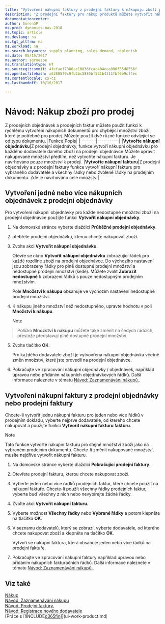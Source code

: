 ```yaml
---
title: "Vytvoření nákupní faktury z prodejní faktury k nákupuju zboží pro prodej"
description: "Z prodejní faktury pro nákup produktů můžete vytvořit nákupní fakturu pro dodavatele."
documentationcenter: 
author: SorenGP
ms.prod: dynamics-nav-2018
ms.topic: article
ms.devlang: na
ms.tgt_pltfrm: na
ms.workload: na
ms.search.keywords: supply planning, sales demand, replenish
ms.date: 05/16/2017
ms.author: sgroespe
ms.translationtype: HT
ms.sourcegitcommit: 4fefaef7380ac10836fcac404eea006f55d8556f
ms.openlocfilehash: a6380570c9fb2bc5880bf531b4311fbf6e9cf4ec
ms.contentlocale: cs-cz
ms.lasthandoff: 10/16/2017

---
```

# <a name="how-to-purchase-items-for-a-sale"></a>Návod: Nákup zboží pro prodej
Z prodejních objednávek a prodejních faktur můžete použít funkci k rychlému vytvoření nákupních dokumentů pro chybějící množství zboží, které je potřebné pro prodej. Můžete použít dvě různé funkce odvíjející se od typu dokumentu.
|Funkce|Popis|
|--------|-----------|
|**Vytvořte nákupní objednávku**|Z prodejní objednávky, funkce vytvoří nákupní objednávku pro každého dodavatele daného zboží na prodejní objednávce Můžete upravit nakupované množství předtím, než vytvoříte nákupní fakturu. Je navrhováno pouze množství k prodeji.
|**Vytvořte nákupní fakturu**|Z prodejní objednávky a z prodejní faktury funkce vytvoří nákupní fakturu pro vybraného dodavatele a všechny řádky nebo zvolené řádky na prodejním dokumentu. Zde je navrhováno celé množství|

## <a name="to-create-one-or-more-purchase-orders-from-a-sales-order"></a>Vytvoření jedné nebo více nákupních objednávek z prodejní objednávky
Pro vytvoření nákupní objednávky pro každe nedostupné množství zboží na prodejní objednávce použijte funkci **Vytvořit nákupní objednávky**.

1. Na domovské stránce vyberte dlaždici **Průběžné prodejní objednávky**.
2. otebřete prodejní objednávku, kterou chcete nakupovat zboží.
3. Zvolte akci **Vytvořit nákupní objednávku**.

    Otevře se okno **Vytvořit nákupní objednávku** zobrazující řádek pro každé rozdílné zboží na prodejní objednávce. Do výchozího nastavení jsou zobrazeny řádky pro plně dostupné prodejní množství a nedostupné prodejní množství (šedě). Můžete zvolit **Zobrazit nedostupné** k zobrazení řádků s pouze nedostupným prodejním množstvím.

    Pole **Množství k nákupu** obsahuje ve výchozím nastavení nedostupné prodejní množství. 
4. K nákupu jiného množství než nedostupného, upravte hodnotu v poli **Množství k nákupu**.

    > [!NOTE]  
>   Políčko **Množství k nákupu** můžete také změnit na šedých řádcích, přestože představují plně dostupné prodejní množství.
5. Zvolte tlačítko **OK**.

    Pro každého dodavatele zboží je vytvovřena nákupní objednávka včetně změn množství, které jste provedli na prodejní objednávce.
7. Pokračujte ve zpracování nákupní objednávky / objednávek, například úpravou nebo přidáním nákupních objednávkových řádků. Další informace naleznete v tématu [Návod: Zaznamenávání nákupů.](purchasing-how-record-purchases.md).


## <a name="to-create-a-purchase-invoice-from-a-sales-order-or-sales-invoice"></a>Vytvoření nákupní faktury z prodejní objednávky nebo prodejní faktury
Chcete-li vytvořit jednu nákupní fakturu pro jeden nebo více řádků v prodejním dokladu, vyberte nejprve dodavatele, od kterého chcete nakupovat a použijte funkci **Vytvořit nákupní fakturu fakturu**.

> [!NOTE]  
>   Tato funkce vytvořte nákupní fakturu pro stejné množství zboží jako na vybraném prodejním dokumentu. Chcete-li změnit nakupované množství, musíte nejdříve vytvořit nákupní fakturu.  

1. Na domovské stránce vyberte dlaždici **Pokračující prodejní faktury**.
2. Otevřete prodejní fakturu, kterou chcete nakupovat zboží.
3. Vyberte jeden nebo více řádků prodejních faktur, které chcete použít na nákupní faktuře. Chcete-li použít všechny řádky prodejních faktur, vyberte buď všechny z nich nebo nevybírejte žádné řádky.
4. Zvolte akci **Vytvořit nákupní fakturu**.
5. Vyberte možnost **Všechny řádky** nebo **Vybrané řádky** a potom klepněte na tlačítko **OK**.  
6. V seznamu dodavatelů, který se zobrazí, vyberte dodavatele, od kterého chcete nakupovat zboží a klepněte na tlačítko **OK**.

    Vytvoří se nákupní faktura, která obsahuje jeden nebo více řádků na prodejní faktuře.
7. Pokračujte ve zpracování nákupní faktury například úpravou nebo přidáním nákupních fakturačních řádků. Další informace naleznete v tématu [Návod: Zaznamenávání nákupů.](purchasing-how-record-purchases.md).

## <a name="see-also"></a>Viz také
[Nákup](purchasing-manage-purchasing.md)  
[Návod: Zaznamenávání nákupu](purchasing-how-record-purchases.md)  
[Návod: Prodejní faktury.](sales-how-invoice-sales.md)  
[Návod: Registrace nového dodavatele](purchasing-how-register-new-vendors.md)  
[Práce s [!INCLUDE[d365fin](includes/d365fin_md.md)]](ui-work-product.md)

